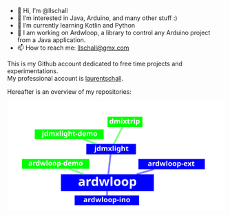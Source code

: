 - 👋 Hi, I’m @llschall
- 👀 I’m interested in Java, Arduino, and many other stuff :)
- 🌱 I’m currently learning Kotlin and Python
- 💞️  I am working on Ardwloop, a library to control any Arduino project from a Java application.
- 📫 How to reach me: llschall@gmx.com

This is my Github account dedicated to free time projects and experimentations.<br>
My professional account is [laurentschall](https://github.com/laurentschall).


Hereafter is an overview of my repositories:

![Overview](https://github.com/llschall/llschall/blob/main/overview.png?raw=true)

<!---
llschall/llschall is a ✨ special ✨ repository because its `README.md` (this file) appears on your GitHub profile.
You can click the Preview link to take a look at your changes.
--->
